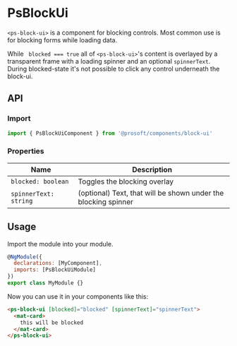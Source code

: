 # PsBlockUi
`<ps-block-ui>` is a component for blocking controls. Most common use is for blocking forms while loading data.

While ` blocked === true` all of `<ps-block-ui>`'s content is overlayed by a transparent frame with a loading spinner and an optional `spinnerText`. During blocked-state it's not possible to click any control underneath the block-ui.

## API
### Import
```javascript
import { PsBlockUiComponent } from '@prosoft/components/block-ui'
```

### Properties
| Name                    | Description
| ----------------------- | -------------
| `blocked: boolean`      | Toggles the blocking overlay
| `spinnerText: string`   | (optional) Text, that will be shown under the blocking spinner      

## Usage
Import the module into your module. 

```javascript
@NgModule({
  declarations: [MyComponent],
  imports: [PsBlockUiModule]
})
export class MyModule {}
```

Now you can use it in your components like this:

```html
<ps-block-ui [blocked]="blocked" [spinnerText]="spinnerText">
  <mat-card>
    this will be blocked
  </mat-card>
</ps-block-ui>
```
